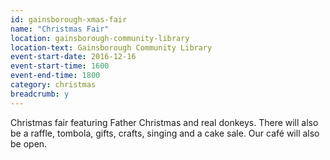 ```yaml
---
id: gainsborough-xmas-fair
name: "Christmas Fair"
location: gainsborough-community-library
location-text: Gainsborough Community Library
event-start-date: 2016-12-16
event-start-time: 1600
event-end-time: 1800
category: christmas
breadcrumb: y
---
```


Christmas fair featuring Father Christmas and real donkeys. There will also be a raffle, tombola, gifts, crafts, singing and a cake sale. Our café will also be open.
